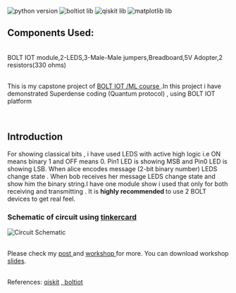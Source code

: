 ![python version](https://img.shields.io/badge/python-v3.9.7-blue)
![boltiot lib](https://img.shields.io/badge/boltiot-v1.11.2-green)
![qiskit lib](https://img.shields.io/badge/qiskit-v0.36.1-purple)
![matplotlib lib](https://img.shields.io/badge/matplotlib-v3.5.0-orange)
<h2>Components Used:</h2>
<br>BOLT IOT module,2-LEDS,3-Male-Male jumpers,Breadboard,5V Adopter,2 resistors(330 ohms)</br>
<br><p>This is my capstone project of <a href="https://trainings.boltiot.com/p/iotandml">BOLT IOT /ML course </a>.In this project i have demonstrated Superdense coding (Quantum protocol) , using BOLT IOT platform</p>
</br>
<h2>Introduction</h2>
<p>For showing classical bits , i have used LEDS  with active high logic i.e ON means binary 1 and OFF means 0. Pin1 LED is showing MSB and Pin0 LED is showing LSB. When alice encodes message (2-bit binary number) LEDS change state . When bob receives her message LEDS change state and show him the binary string.I have one module show i used that only for both receiving and transmitting . It is <b>highly recommended </b> to use 2 BOLT devices to get real feel.
<h3>Schematic of circuit using <a href="https://www.tinkercad.com/"> tinkercard</a></h3>
  
  ![Circuit Schematic](https://github.com/Raghav-Bell/Software/assets/83136390/fd48e8e3-866e-4ab1-ae30-f7ef2ac89bab)

</br>Please check my <a href ="https://projectsubmission.boltiot.com/2022/06/01/"  target ="_blank">post </a> and <a href ="https://youtu.be/iIxJa3kAFyI"  target ="_blank">workshop </a>for more. You can download workshop <a href="./BoltMeetQuantumSlides.pdf">slides</a>. </p>
<br>References: <a href ="https://qiskit.org/textbook/ch-algorithms/superdense-coding.html">qiskit</a> ,<a href="https://docs.boltiot.com/docs"> boltiot</a></br>
</p>
